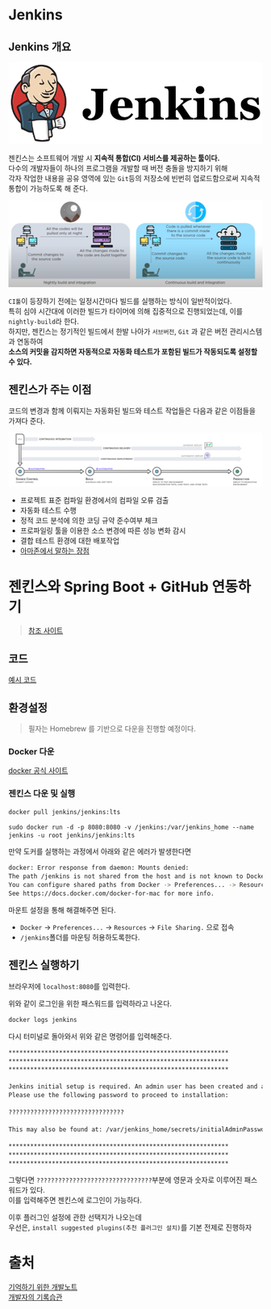 # Jenkins         
## Jenkins 개요   
![Jenkins](./images/Jenkins.png)

젠킨스는 소프트웨어 개발 시 **지속적 통합(CI) 서비스를 제공하는 툴이다.**        
다수의 개발자들이 하나의 프로그램을 개발할 때 버전 충돌을 방지하기 위해    
각자 작업한 내용을 공유 영역에 있는 `Git`등의 저장소에 빈번히 업로드함으로써 지속적 통합이 가능하도록 해 준다.    

![nightly build](./images/nightly%20build.png)

`CI툴`이 등장하기 전에는 일정시간마다 빌드를 실행하는 방식이 일반적이었다.    
특히 심야 시간대에 이러한 빌드가 타이머에 의해 집중적으로 진행되었는데, 이를 `nightly-build`라 한다.    
하지만, 젠킨스는 정기적인 빌드에서 한발 나아가 `서브버전`, `Git` 과 같은 버전 관리시스템과 연동하여      
**소스의 커밋을 감지하면 자동적으로 자동화 테스트가 포함된 빌드가 작동되도록 설정할 수 있다.**   

## 젠킨스가 주는 이점   
코드의 변경과 함께 이뤄지는 자동화된 빌드와 테스트 작업들은 다음과 같은 이점들을 가져다 준다.

![aws ci](./images/aws_ci.png)
   
* 프로젝트 표준 컴파일 환경에서의 컴파일 오류 검출
* 자동화 테스트 수행
* 정적 코드 분석에 의한 코딩 규약 준수여부 체크
* 프로파일링 툴을 이용한 소스 변경에 따른 성능 변화 감시
* 결합 테스트 환경에 대한 배포작업
* [아마존에서 말하는 장점](https://aws.amazon.com/ko/devops/continuous-delivery/)

# 젠킨스와 Spring Boot + GitHub 연동하기 
> [참조 사이트](https://velog.io/@hind_sight/Docker-Jenkins-%EB%8F%84%EC%BB%A4%EC%99%80-%EC%A0%A0%ED%82%A8%EC%8A%A4%EB%A5%BC-%ED%99%9C%EC%9A%A9%ED%95%9C-Spring-Boot-CICD)

## 코드 
[예시 코드](https://github.com/my-sprout-code/jenkins-springboot)    
      
## 환경설정      
> 필자는 Homebrew 를 기반으로 다운을 진행할 예정이다.    
### Docker 다운
[docker 공식 사이트](https://www.docker.com/get-started)    

### 젠킨스 다운 및 실행
```sh
docker pull jenkins/jenkins:lts 
```
```
sudo docker run -d -p 8080:8080 -v /jenkins:/var/jenkins_home --name jenkins -u root jenkins/jenkins:lts
```

만약 도커를 실행하는 과정에서 아래와 같은 에러가 발생한다면    
```sh 
docker: Error response from daemon: Mounts denied:
The path /jenkins is not shared from the host and is not known to Docker.
You can configure shared paths from Docker -> Preferences... -> Resources -> File Sharing.
See https://docs.docker.com/docker-for-mac for more info.
```
   
마운트 설정을 통해 해결해주면 된다.    
* `Docker` -> `Preferences...` -> `Resources` -> `File Sharing.` 으로 접속   
* `/jenkins`폴더를 마운팅 허용하도록한다.      

## 젠킨스 실행하기 
브라우저에 `localhost:8080`를 입력한다.    

[]()

위와 같이 로그인을 위한 패스워드를 입력하라고 나온다.      

```sh
docker logs jenkins
```
다시 터미널로 돌아와서 위와 같은 명령어를 입력해준다.     
   
```sh
*************************************************************
*************************************************************
*************************************************************

Jenkins initial setup is required. An admin user has been created and a password generated.
Please use the following password to proceed to installation:

????????????????????????????????

This may also be found at: /var/jenkins_home/secrets/initialAdminPassword

*************************************************************
*************************************************************
*************************************************************
```
그렇다면 `????????????????????????????????`부분에 영문과 숫자로 이루어진 패스워드가 있다.      
이를 입력해주면 젠킨스에 로그인이 가능하다.      
   
[]() 
  
이후 플러그인 설정에 관한 선택지가 나오는데        
우선은, `install suggested plugins(추천 플러그인 설치)`를 기본 전제로 진행하자         

# 출처   
[기억하기 위한 개발노트](http://jmlim.github.io/docker/2019/02/25/docker-jenkins-setup/)      
[개발자의 기록습관](https://ict-nroo.tistory.com/31)   
